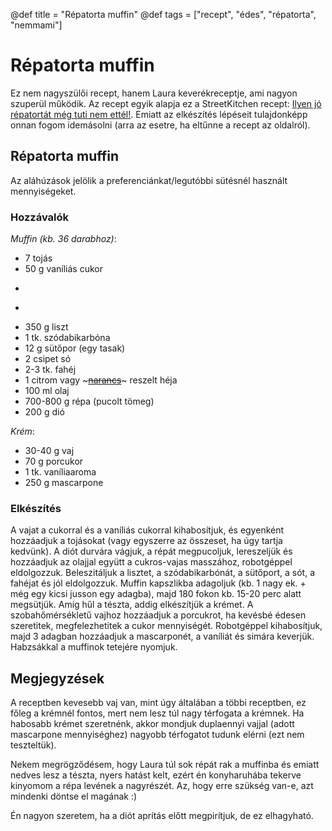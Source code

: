 @def title = "Répatorta muffin"
@def tags = ["recept", "édes", "répatorta", "nemmami"]

# Répatorta muffin

Ez nem nagyszülői recept, hanem Laura keverékreceptje, ami nagyon szuperül működik.
Az recept egyik alapja ez a StreetKitchen recept: [Ilyen jó répatortát még tuti nem ettél!](https://streetkitchen.hu/fantasztikus-desszertek/ilyen-jo-repatortat-meg-tuti-nem-ettel/).
Emiatt az elkészítés lépéseit tulajdonképp onnan fogom idemásolni (arra az esetre, ha eltűnne a recept az oldalról).

## Répatorta muffin

Az aláhúzások jelölik a preferenciánkat/legutóbbi sütésnél használt mennyiségeket.

### Hozzávalók

*Muffin (kb. 36 darabhoz)*:

* 7 tojás
* 50 g vaníliás cukor
* ~~~<ins>230</ins>~~~-250 g kristálycukor
* ~~~<ins>100</ins>-120 g~~~ vaj
* 350 g liszt
* 1 tk. szódabikarbóna
* 12 g sütőpor (egy tasak)
* 2 csipet só
* 2-3 tk. fahéj
* 1 citrom vagy ~~~<ins>narancs</ins>~~~ reszelt héja
* 100 ml olaj
* 700-800 g répa (pucolt tömeg)
* 200 g dió

*Krém*:

* 30-40 g vaj
* 70 g porcukor
* 1 tk. vaníliaaroma
* 250 g mascarpone

### Elkészítés

A vajat a cukorral és a vaníliás cukorral kihabosítjuk, és egyenként hozzáadjuk a tojásokat (vagy egyszerre az összeset, ha úgy tartja kedvünk).
A diót durvára vágjuk, a répát megpucoljuk, lereszeljük és hozzáadjuk az olajjal együtt a cukros-vajas masszához, robotgéppel eldolgozzuk.
Beleszitáljuk a lisztet, a szódabikarbónát,  a sütőport, a sót, a fahéjat és jól eldolgozzuk.
Muffin kapszlikba adagoljuk (kb. 1 nagy ek. + még egy kicsi jusson egy adagba), majd 180 fokon kb. 15-20 perc alatt megsütjük.
Amíg hűl a tészta, addig elkészítjük a krémet.
A szobahőmérsékletű vajhoz hozzáadjuk a porcukrot, ha kevésbé édesen szeretitek, megfelezhetitek a cukor mennyiségét.
Robotgéppel kihabosítjuk, majd 3 adagban hozzáadjuk a mascarponét, a vaníliát és simára keverjük.
Habzsákkal a muffinok tetejére nyomjuk.

## Megjegyzések

A receptben kevesebb vaj van, mint úgy általában a többi receptben, ez főleg a krémnél fontos, mert nem lesz túl nagy térfogata a krémnek.
Ha habosabb krémet szeretnénk, akkor mondjuk duplaennyi vajjal (adott mascarpone mennyiséghez) nagyobb térfogatot tudunk elérni (ezt nem teszteltük).

Nekem megrögződésem, hogy Laura túl sok répát rak a muffinba és emiatt nedves lesz a tészta, nyers hatást kelt, ezért én konyharuhába tekerve kinyomom a répa levének a nagyrészét.
Az, hogy erre szükség van-e, azt mindenki döntse el magának :)

Én nagyon szeretem, ha a diót aprítás előtt megpirítjuk, de ez elhagyható.
